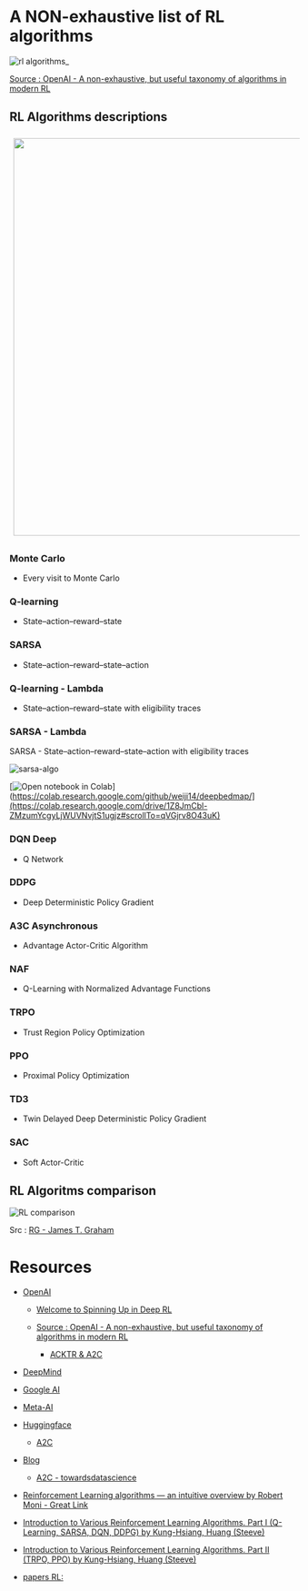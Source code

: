 # A NON-exhaustive list of RL algorithms

![rl algorithms_](https://spinningup.openai.com/en/latest/_images/rl_algorithms_9_15.svg)

[Source : OpenAI - A non-exhaustive, but useful taxonomy of algorithms in modern RL](https://spinningup.openai.com/en/latest/spinningup/rl_intro2.html)


## RL Algorithms descriptions

<img src="https://rlseminar.github.io/static/img/comp_rl_alg.png" width="700" style="border:0px solid #FFFFFF; padding:5px; margin:2px">

### Monte Carlo 
- Every visit to Monte Carlo
### Q-learning	
- State–action–reward–state
### SARSA	
- State–action–reward–state–action
### Q-learning - Lambda	
- State–action–reward–state with eligibility traces
### SARSA - Lambda

SARSA - State–action–reward–state–action with eligibility traces

![sarsa-algo](https://github.com/afondiel/research-notes/blob/master/ai/ml-notes/reinforcement/rl-algorithms-implementation/sarsa/asynchronous-n-steps-q-learning-for-actor-learn%20thread-SORSA.png)
	
[![Open notebook in Colab](https://colab.research.google.com/assets/colab-badge.svg)](https://colab.research.google.com/github/weiji14/deepbedmap/](https://colab.research.google.com/drive/1Z8JmCbl-ZMzumYcgyLjWUVNvjtS1ugjz#scrollTo=qVGjrv8O43uK) 


### DQN	Deep 
- Q Network
### DDPG	
- Deep Deterministic Policy Gradient
### A3C	Asynchronous 
- Advantage Actor-Critic Algorithm
### NAF	
- Q-Learning with Normalized Advantage Functions
### TRPO	
- Trust Region Policy Optimization
### PPO	
- Proximal Policy Optimization
### TD3	
- Twin Delayed Deep Deterministic Policy Gradient
### SAC	
- Soft Actor-Critic
  

## RL Algoritms comparison 

![RL comparison](https://www.researchgate.net/profile/James-Graham-28/publication/285598007/figure/fig8/AS:391462261936131@1470343284078/Comparison-of-Reinforcement-Learning-algorithms-average-reward-performance-to-Motivated.png)

Src : [RG - James T. Graham](https://www.researchgate.net/profile/James-Graham-28)
# Resources 

- [OpenAI](#)
  - [Welcome to Spinning Up in Deep RL](https://spinningup.openai.com/en/latest/index.html#welcome-to-spinning-up-in-deep-rl)

  - [Source : OpenAI - A non-exhaustive, but useful taxonomy of algorithms in modern RL](https://spinningup.openai.com/en/latest/spinningup/rl_intro2.html)
	- [ACKTR & A2C](https://openai.com/blog/baselines-acktr-a2c/)

- [DeepMind](#)
- [Google AI](#)
- [Meta-AI](#)
- [Huggingface](#)
	- [A2C](https://huggingface.co/blog/deep-rl-a2c#advantage-actor-critic-a2c)
- [Blog](#)
	- [A2C - towardsdatascience](https://towardsdatascience.com/understanding-actor-critic-methods-931b97b6df3f)

- [Reinforcement Learning algorithms — an intuitive overview by Robert Moni - Great Link](https://smartlabai.medium.com/reinforcement-learning-algorithms-an-intuitive-overview-904e2dff5bbc)
  
- [Introduction to Various Reinforcement Learning Algorithms. Part I (Q-Learning, SARSA, DQN, DDPG) by Kung-Hsiang, Huang (Steeve)](https://towardsdatascience.com/introduction-to-various-reinforcement-learning-algorithms-i-q-learning-sarsa-dqn-ddpg-72a5e0cb6287)
- [Introduction to Various Reinforcement Learning Algorithms. Part II (TRPO, PPO) by Kung-Hsiang, Huang (Steeve)](https://towardsdatascience.com/introduction-to-various-reinforcement-learning-algorithms-part-ii-trpo-ppo-87f2c5919bb9)
- [papers RL:](#)